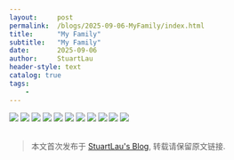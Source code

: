 ```yaml
---
layout:     post
permalink:  /blogs/2025-09-06-MyFamily/index.html
title:      "My Family"
subtitle:   "My Family"
date:       2025-09-06
author:     StuartLau
header-style: text
catalog: true
tags:
    - 
---
```


<div>
<img src="/images/in-post/MyAdulthood-32y-3.jpg">
<img src="/images/in-post/MyAdulthood-32y-4.jpg">
<img src="/images/in-post/MyAdulthood-35y-3.jpg">
<img src="/images/in-post/MyAdulthood-37y-1.jpg">
<img src="/images/in-post/MyAdulthood-37y-2.jpg">
<img src="/images/in-post/MyAdulthood-37y-5.jpg">
<img src="/images/in-post/MyAdulthood-37y-4.jpg">
<img src="/images/in-post/MyAdulthood-37y-6.jpg">
<img src="/images/in-post/MyAdulthood-37y-8.jpg">
<img src="/images/in-post/MyAdulthood-38y-1.jpg">
<img src="/images/in-post/MyAdulthood-38y-3.jpg">
</div>
<br>



> 本文首次发布于 [StuartLau's Blog](https://stuartlau.github.io), 转载请保留原文链接.
